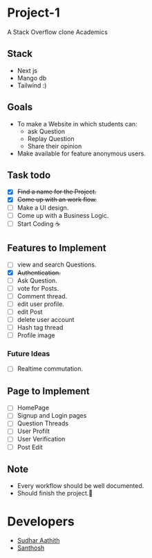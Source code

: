 # Project-1
A Stack Overflow clone Academics

## Stack
- Next js
- Mango db
- Tailwind :)

## Goals
- To make a Website in which students can:
  - ask Question
  - Replay Question
  - Share their opinion
- Make available for feature anonymous users.

## Task todo 
- [X] ~~Find a name for the Project.~~
- [X] ~~Come up with an work flow.~~
- [ ] Make a UI design.
- [ ] Come up with a Business Logic.
- [ ] Start Coding ☕

## Features to Implement
- [ ] view and search Questions.
- [X] ~~Authentication.~~
- [ ] Ask Question.
- [ ] vote for Posts.
- [ ] Comment thread.
- [ ] edit user profile.
- [ ] edit Post
- [ ] delete user account
- [ ] Hash tag thread
- [ ] Profile image 
      
### Future Ideas
- [ ] Realtime commutation.

## Page to Implement
- [ ] HomePage
- [ ] Signup and Login pages
- [ ] Question Threads
- [ ] User Profilt
- [ ] User Verification 
- [ ] Post Edit

## Note
- Every workflow should be well documented.
- Should finish the project.🥲

# Developers 

- [Sudhar Aathith](https://github.com/sudharaathith/)
- [Santhosh](https://github.com/Santhoshnov)
